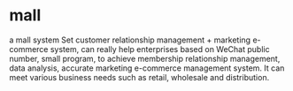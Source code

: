 # mall
a mall system
Set customer relationship management + marketing e-commerce system, can really help enterprises based on WeChat public number, small program, to achieve membership relationship management, data analysis, accurate marketing e-commerce management system.
It can meet various business needs such as retail, wholesale and distribution.
